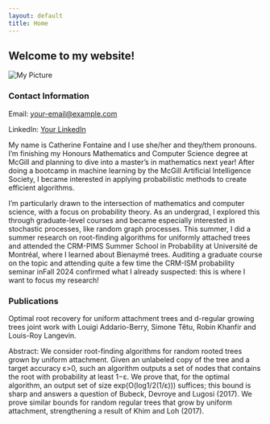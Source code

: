```yaml
---
layout: default
title: Home
---
```


## Welcome to my website! 

<div class="right-block">
  <img src="my_pic.heic" alt="My Picture" class="profile-pic">
  <h3>Contact Information</h3>
  <p>Email: <a href="mailto:catherine.fontaine2@mail.mcgill.ca">your-email@example.com</a></p>
  <p>LinkedIn: <a href="www.linkedin.com/in/catherine-f-236796206" target="_blank">Your LinkedIn</a></p>
</div>

My name is Catherine Fontaine and I use she/her and they/them pronouns. I’m finishing my Honours Mathematics and Computer Science degree at McGill and planning to dive into a master’s in mathematics next year! After doing a bootcamp in machine learning by the McGill Artificial Intelligence Society, I became interested in applying probabilistic methods to create efficient algorithms. 

I’m particularly drawn to the intersection of mathematics and computer science, with a focus on probability theory. As an undergrad, I explored this through graduate-level courses and became especially interested in stochastic processes, like random graph processes. This summer, I did a summer research on root-finding algorithms for uniformly attached trees and attended the CRM-PIMS Summer School in Probability at Université de Montréal, where I learned about Bienaymé trees. Auditing a graduate course on the topic and attending quite a few time the CRM-ISM probability seminar  inFall 2024 confirmed what I already suspected: this is where I want to focus my research!

### Publications

Optimal root recovery for uniform attachment trees and d-regular growing trees joint work with Louigi Addario-Berry, Simone Têtu, Robin Khanfir and Louis-Roy Langevin.

Abstract: We consider root-finding algorithms for random rooted trees grown by uniform attachment. Given an unlabeled copy of the tree and a target accuracy ε>0, such an algorithm outputs a set of nodes that contains the root with probability at least 1−ε. We prove that, for the optimal algorithm, an output set of size exp(O(log1/2(1/ε))) suffices; this bound is sharp and answers a question of Bubeck, Devroye and Lugosi (2017). We prove similar bounds for random regular trees that grow by uniform attachment, strengthening a result of Khim and Loh (2017).
